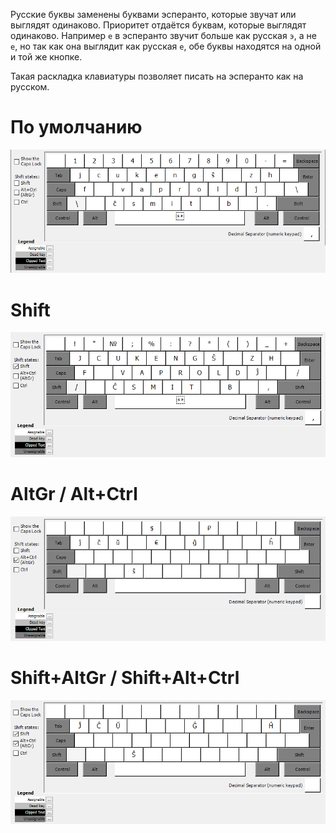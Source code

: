 Русские буквы заменены буквами эсперанто, которые звучат или выглядят одинаково.
Приоритет отдаётся буквам, которые выглядят одинаково. Например `e` в эсперанто
звучит больше как русская `э`, а не `е`, но так как она выглядит
как русская `е`, обе буквы находятся на одной и той же кнопке.

Такая раскладка клавиатуры позволяет писать на эсперанто как на русском.

# По умолчанию
![По умолчанию](images/default.png)

# Shift
![Shift](images/shift.png)

# AltGr / Alt+Ctrl
![AltGr](images/altgr.png)

# Shift+AltGr / Shift+Alt+Ctrl
![Shift+AltGr](images/shift-altgr.png)